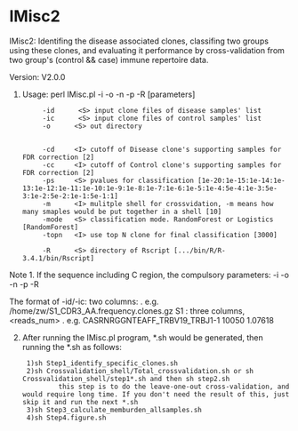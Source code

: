 # IMisc2
IMisc2: Identifing the disease associated clones, classifing two groups using these clones, and evaluating it performance by cross-validation from two group's (control && case) immune repertoire data.

Version: V2.0.0

1. Usage:
perl IMisc.pl   -i -o -n -p -R [parameters]

            -id      <S> input clone files of disease samples' list
            -ic      <S> input clone files of control samples' list
            -o      <S> out directory


            -cd     <I> cutoff of Disease clone's supporting samples for FDR correction [2]
            -cc     <I> cutoff of Control clone's supporting samples for FDR correction [2]
            -ps     <S> pvalues for classification [1e-20:1e-15:1e-14:1e-13:1e-12:1e-11:1e-10:1e-9:1e-8:1e-7:1e-6:1e-5:1e-4:5e-4:1e-3:5e-3:1e-2:5e-2:1e-1:5e-1:1]
            -m      <I> mulitple shell for crossvidation, -m means how many smaples would be put together in a shell [10]
            -mode   <S> classification mode. RandomForest or Logistics [RandomForest]
            -topn   <I> use top N clone for final classification [3000]

            -R      <S> directory of Rscript [.../bin/R/R-3.4.1/bin/Rscript]

Note
            1. If the sequence including C region, the compulsory parameters: -i -o -n -p -R

The format of -id/-ic: two columns: <path of clone files> <sample name>. e.g. /home/zw/S1_CDR3_AA.frequency.clones.gz S1
        <path of clone files>: three columns, <clone> <reads_num> <frequency>. e.g. CASRNRGGNTEAFF_TRBV19_TRBJ1-1   10050   1.07618


2. After running the IMisc.pl program, *.sh would be generated, then running the *.sh as follows:

        1)sh Step1_identify_specific_clones.sh
        2)sh Crossvalidation_shell/Total_crossvalidation.sh or sh Crossvalidation_shell/step1*.sh and then sh step2.sh
                this step is to do the leave-one-out cross-validation, and would require long time. If you don't need the result of this, just skip it and run the next *.sh
        3)sh Step3_calculate_memburden_allsamples.sh
        4)sh Step4.figure.sh
